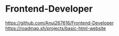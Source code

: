 # Frontend-Developer
https://github.com/Anuj267616/Frontend-Developer
https://roadmap.sh/projects/basic-html-website
